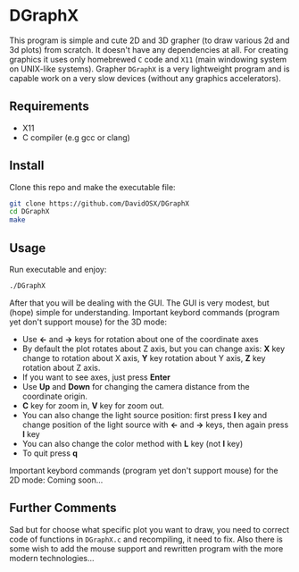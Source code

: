 # DGraphX
This program is simple and cute 2D and 3D grapher (to draw various 2d and 3d plots) from scratch. It doesn't have any dependencies at all. 
For creating graphics it uses only homebrewed ```C``` сode and ```X11``` (main windowing system on UNIX-like systems). 
Grapher ```DGraphX``` is a very lightweight program and is capable work on a very slow devices (without any graphics accelerators).

## Requirements
* X11
* С compiler (e.g gcc or clang)

## Install
Clone this repo and make the executable file:
```sh
git clone https://github.com/DavidOSX/DGraphX
cd DGraphX
make
```

## Usage
Run executable and enjoy:

```sh
./DGraphX
```

After that you will be dealing with the GUI. The GUI is very modest, but (hope) simple for understanding.
Important keybord commands (program yet don't support mouse) for the 3D mode:
* Use **<-** and **->** keys for rotation about one of the coordinate axes 
* By default the plot rotates about Z axis, but you can change axis: **X** key change to rotation about X axis, **Y** key rotation about Y axis, **Z** key rotation about Z axis. 
* If you want to see axes, just press **Enter**
* Use **Up** and **Down** for changing the camera distance from the coordinate origin.
* **C** key for zoom in, **V** key for zoom out.
* You can also change the light source position: first press **l** key and change position of the light source with **<-** and **->** keys, then again press **l** key
* You can also change the color method with **L** key (not **l** key)
* To quit press **q**

Important keybord commands (program yet don't support mouse) for the 2D mode:
Coming soon...

## Further Comments

Sad but for choose what specific plot you want to draw, you need to correct code of functions in ```DGraphX.c``` and recompiling, it need to fix. 
Also there is some wish to add the mouse support and rewritten program with the more modern technologies...

